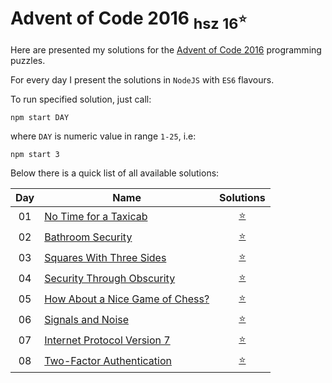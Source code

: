 Advent of Code 2016 <sub>hsz 16<sup>:star:</sup></sub>
=================================================

Here are presented my solutions for the [Advent of Code 2016](http://adventofcode.com/2016) programming puzzles.

For every day I present the solutions in `NodeJS` with `ES6` flavours.

To run specified solution, just call:

    npm start DAY
    
where `DAY` is numeric value in range `1-25`, i.e:

    npm start 3


Below there is a quick list of all available solutions:

 
| Day | Name                                        | Solutions                  |
|:---:| ------------------------------------------- |:--------------------------:|
| 01  | [No Time for a Taxicab][1]                  | [:star:](./day01/index.js) |
| 02  | [Bathroom Security][2]                      | [:star:](./day02/index.js) |
| 03  | [Squares With Three Sides][3]               | [:star:](./day03/index.js) |
| 04  | [Security Through Obscurity][4]             | [:star:](./day04/index.js) |
| 05  | [How About a Nice Game of Chess?][5]        | [:star:](./day05/index.js) |
| 06  | [Signals and Noise][6]                      | [:star:](./day06/index.js) |
| 07  | [Internet Protocol Version 7][7]            | [:star:](./day07/index.js) |
| 08  | [Two-Factor Authentication][8]              | [:star:](./day08/index.js) |

[1]: http://adventofcode.com/2016/day/1
[2]: http://adventofcode.com/2016/day/2
[3]: http://adventofcode.com/2016/day/3
[4]: http://adventofcode.com/2016/day/4
[5]: http://adventofcode.com/2016/day/5
[6]: http://adventofcode.com/2016/day/6
[7]: http://adventofcode.com/2016/day/7
[8]: http://adventofcode.com/2016/day/8

